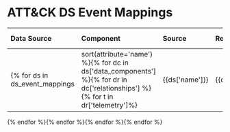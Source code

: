 # ATT&CK DS Event Mappings

|Data Source|Component|Source|Relationship|Target|EventID|Log Provider|Log Channel|Audit Category|Audit Sub-Category|Enable Commands| GPO Audit Policy|
| :---| :---| :---| :---| :---| :---| :---| :---| :---| :---| :---| :---|
{% for ds in ds_event_mappings|sort(attribute='name') %}{% for dc in ds['data_components'] %}{% for dr in dc['relationships'] %}{% for t in dr['telemetry']%}|{{ds['name']}}|{{dc['name']}}|{{dr['source_data_element']}}|{{dr['relationship']}}|{{dr['target_data_element']}}|{{t['event_id']}}|{{t['log_provider']}}|{{t['log_channel']}}|{{t['audit_category']|default('NA')}}|{{t['audit_sub_category']|default('NA')}}|{% if t['log_channel'] == "Security" %} `auditpol /set /subcategory:"{{t['audit_sub_category']}}" /success:enable /failure:enable` {% elif t['log_channel'] == "Microsoft-Windows-Sysmon/Operational" %} `<{{t['audit_category']}} onmatch="exclude" />` {% else %}NA{% endif %}|{% if t['log_channel'] == "Security" %} Computer Configuration -> Windows Settings -> Security Settings -> Advanced Audit Policy Configuration -> System Audit Policies -> {{t['audit_category']}} -> Audit {{t['audit_sub_category']}} {% else %}NA{% endif %}|
{% endfor %}{% endfor %}{% endfor %}{% endfor %}